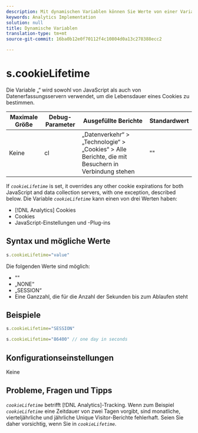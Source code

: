 ```yaml
---
description: Mit dynamischen Variablen können Sie Werte von einer Variablen in eine andere kopieren, ohne die vollständigen Werte mehrfach in die Bildanforderung auf Ihrer Site eingeben zu müssen.
keywords: Analytics Implementation
solution: null
title: Dynamische Variablen
translation-type: tm+mt
source-git-commit: 16ba0b12e0f70112f4c10804d0a13c278388ecc2

---
```



# s.cookieLifetime

Die Variable „“ wird sowohl von JavaScript als auch von Datenerfassungsservern verwendet, um die Lebensdauer eines Cookies zu bestimmen.

| Maximale Größe | Debug-Parameter | Ausgefüllte Berichte | Standardwert |
|---|---|---|---|
| Keine | cl | „Datenverkehr“ &gt; „Technologie“ &gt; „Cookies“ &gt; Alle Berichte, die mit Besuchern in Verbindung stehen | "" |

If *`cookieLifetime`* is set, it overrides any other cookie expirations for both JavaScript and data collection servers, with one exception, described below. Die Variable *`cookieLifetime`* kann einen von drei Werten haben:

* [!DNL Analytics] Cookies
* Cookies
* JavaScript-Einstellungen und -Plug-ins

## Syntax und mögliche Werte

```js
s.cookieLifetime="value"
```

Die folgenden Werte sind möglich:

* ""
* „NONE“
* „SESSION“
* Eine Ganzzahl, die für die Anzahl der Sekunden bis zum Ablaufen steht

## Beispiele

```js
s.cookieLifetime="SESSION"
```

```js
s.cookieLifetime="86400" // one day in seconds
```

## Konfigurationseinstellungen

Keine

## Probleme, Fragen und Tipps

*`cookieLifetime`* betrifft [!DNL Analytics]-Tracking. Wenn zum Beispiel *`cookieLifetime`* eine Zeitdauer von zwei Tagen vorgibt, sind monatliche, vierteljährliche und jährliche Unique Visitor-Berichte fehlerhaft. Seien Sie daher vorsichtig, wenn Sie in *`cookieLifetime`*.
